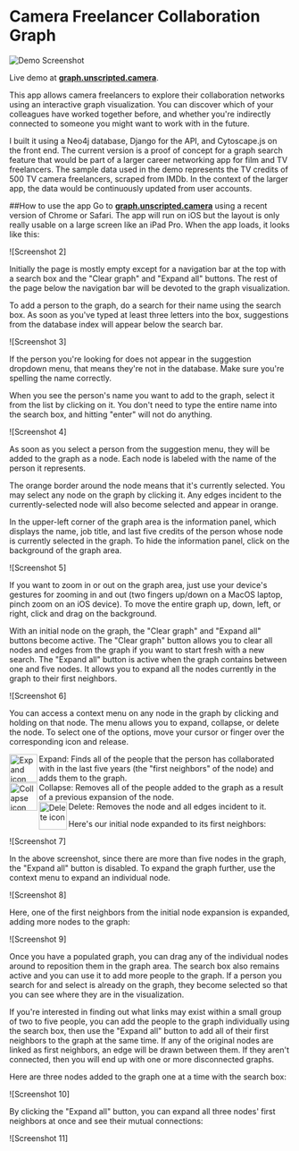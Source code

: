 # Camera Freelancer Collaboration Graph

![Demo Screenshot](https://github.com/derthadams/406_fcg_django/blob/master/images/screenshot_1.jpg)

Live demo at [**graph.unscripted.camera**](https://graph.unscripted.camera).

This app allows camera freelancers to explore their collaboration networks
using an interactive graph visualization. You can discover which of your
colleagues have worked together before, and whether you're indirectly connected 
to someone you might want to work with in the future.

I built it using a Neo4j database, Django for the API, and 
Cytoscape.js on the front end. The current version is a proof of concept for a
graph search feature that would be part of a larger career networking app for film and TV 
freelancers. The sample data used in the 
demo represents the TV credits of 500 TV camera freelancers, scraped from IMDb.
In the context of the larger app, the data would be continuously updated from
user accounts.

##How to use the app
Go to [**graph.unscripted.camera**](https://graph.unscripted.camera) using a recent version of Chrome or Safari. The app will run on iOS but the layout is only really usable on a large screen like an iPad Pro. When the app loads, it looks like this:

![Screenshot 2]

Initially the page is mostly empty except for a navigation bar at the top with a search box and the "Clear graph" and "Expand all" buttons. The rest of the page below the navigation bar will be devoted to the graph visualization.

To add a person to the graph, do a search for their name using the search box. As soon as you've typed at least three letters into the box, suggestions from the database index will appear below the search bar.

![Screenshot 3]

If the person you're looking for does not appear in the suggestion dropdown menu, that means they're not in the database. Make sure you're spelling the name correctly.

When you see the person's name you want to add to the graph, select it from the list by clicking on it. You don't need to type the entire name into the search box, and hitting "enter" will not do anything.

![Screenshot 4]

As soon as you select a person from the suggestion menu, they will be added to the graph as a node. Each node is labeled with the name of the person it represents.

The orange border around the node means that it's currently selected. You may select any node on the graph by clicking it. Any edges incident to the currently-selected node will also become selected and appear in orange.

In the upper-left corner of the graph area is the information panel, which displays the name, job title, and last five credits of the person whose node is currently selected in the graph. To hide the information panel, click on the background of the graph area.

![Screenshot 5]

If you want to zoom in or out on the graph area, just use your device's gestures for zooming in and out (two fingers up/down on a MacOS laptop, pinch zoom on an iOS device). To move the entire graph up, down, left, or right, click and drag on the background.

With an initial node on the graph, the "Clear graph" and "Expand all" buttons become active. The "Clear graph" button allows you to clear all nodes and edges from the graph if you want to start fresh with a new search. The "Expand all" button is active when the graph contains between one and five nodes. It allows you to expand all the nodes currently in the graph to their first neighbors.

![Screenshot 6]

You can access a context menu on any node in the graph by clicking and holding on that node. The menu allows you to expand, collapse, or delete the node. To select one of the options, move your cursor or finger over the corresponding icon and release.

<img align="left" width="50" height="50" src="https://github.com/derthadams/406_fcg_django/blob/master/images/expanded_sm.png" alt="Expand icon"> Expand: Finds all of the people that the person has collaborated with in the last five years (the "first neighbors" of the node) and adds them to the graph.
<br>
<img align="left" width="50" height="50" src="https://github.com/derthadams/406_fcg_django/blob/master/images/node_collapse_sm.png" alt="Collapse icon"> Collapse: Removes all of the people added to the graph as a result of a previous expansion of the node.
<br>
<img align="left" width="50" height="50" src="https://github.com/derthadams/406_fcg_django/blob/master/images/delete_sm.png" alt="Delete icon"> Delete: Removes the node and all edges incident to it.

Here's our initial node expanded to its first neighbors:

![Screenshot 7]

In the above screenshot, since there are more than five nodes in the graph, the "Expand all" button is disabled. To expand the graph further, use the context menu to expand an individual node.

![Screenshot 8]

Here, one of the first neighbors from the initial node expansion is expanded, adding more nodes to the graph:

![Screenshot 9]

Once you have a populated graph, you can drag any of the individual nodes around to reposition them in the graph area. The search box also remains active and you can use it to add more people to the graph. If a person you search for and select is already on the graph, they become selected so that you can see where they are in the visualization.

If you're interested in finding out what links may exist within a small group of two to five people, you can add the people to the graph individually using the search box, then use the "Expand all" button to add all of their first neighbors to the graph at the same time. If any of the original nodes are linked as first neighbors, an edge will be drawn between them. If they aren't connected, then you will end up with one or more disconnected graphs.

Here are three nodes added to the graph one at a time with the search box:

![Screenshot 10]

By clicking the "Expand all" button, you can expand all three nodes' first neighbors at once and see their mutual connections:

![Screenshot 11]